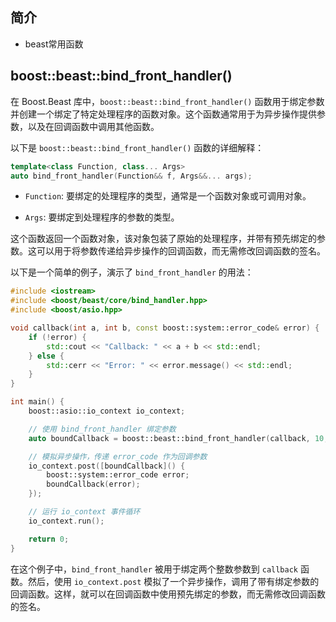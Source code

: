 ## 简介

+ beast常用函数

## boost::beast::bind_front_handler()

在 Boost.Beast 库中，`boost::beast::bind_front_handler()` 函数用于绑定参数并创建一个绑定了特定处理程序的函数对象。这个函数通常用于为异步操作提供参数，以及在回调函数中调用其他函数。

以下是 `boost::beast::bind_front_handler()` 函数的详细解释：

```cpp
template<class Function, class... Args>
auto bind_front_handler(Function&& f, Args&&... args);
```

- `Function`: 要绑定的处理程序的类型，通常是一个函数对象或可调用对象。

- `Args`: 要绑定到处理程序的参数的类型。

这个函数返回一个函数对象，该对象包装了原始的处理程序，并带有预先绑定的参数。这可以用于将参数传递给异步操作的回调函数，而无需修改回调函数的签名。

以下是一个简单的例子，演示了 `bind_front_handler` 的用法：

```cpp
#include <iostream>
#include <boost/beast/core/bind_handler.hpp>
#include <boost/asio.hpp>

void callback(int a, int b, const boost::system::error_code& error) {
    if (!error) {
        std::cout << "Callback: " << a + b << std::endl;
    } else {
        std::cerr << "Error: " << error.message() << std::endl;
    }
}

int main() {
    boost::asio::io_context io_context;

    // 使用 bind_front_handler 绑定参数
    auto boundCallback = boost::beast::bind_front_handler(callback, 10, 20);

    // 模拟异步操作，传递 error_code 作为回调参数
    io_context.post([boundCallback]() {
        boost::system::error_code error;
        boundCallback(error);
    });

    // 运行 io_context 事件循环
    io_context.run();

    return 0;
}
```

在这个例子中，`bind_front_handler` 被用于绑定两个整数参数到 `callback` 函数。然后，使用 `io_context.post` 模拟了一个异步操作，调用了带有绑定参数的回调函数。这样，就可以在回调函数中使用预先绑定的参数，而无需修改回调函数的签名。